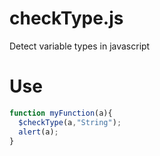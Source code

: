 # checkType.js
Detect variable types in javascript

# Use
```javascript
function myFunction(a){
  $checkType(a,"String");
  alert(a);
}
```
